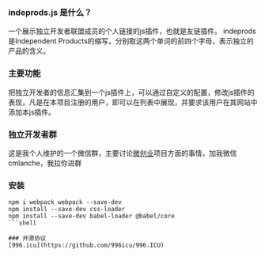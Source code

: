 ### indeprods.js 是什么？
一个展示独立开发者联盟成员的个人链接的js插件，也就是友链插件。
indeprods是Independent Products的缩写，分别取这两个单词的前四个字母，表示独立的产品的含义。

### 主要功能
把独立开发者的信息汇集到一个js插件上，可以通过自定义的配置，修改js插件的表现，凡是在本项目注册的用户，即可以在列表中展现，并要求该用户在其网站中添加本js插件。

### 独立开发者群
这是我个人维护的一个微信群，主要讨论[微创业](https://www.v2ex.com/t/539137#reply86)项目方面的事情，加我微信cmlanche，我拉你进群

### 安装
```
npm i webpack webpack --save-dev
npm install --save-dev css-loader
npm install --save-dev babel-loader @babel/core
```shell

### 开源协议
[996.icu](https://github.com/996icu/996.ICU)